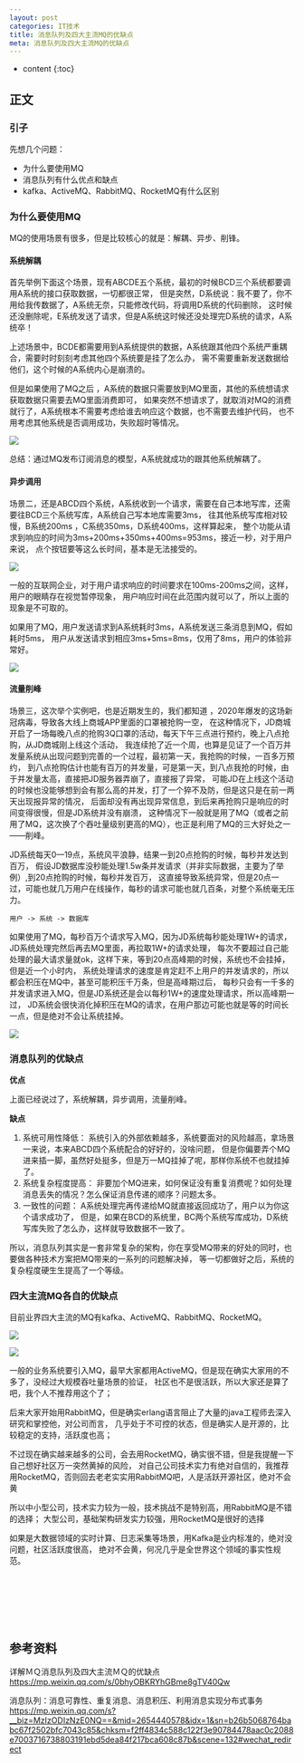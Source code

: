 ```yaml
---
layout: post
categories: IT技术
title: 消息队列及四大主流MQ的优缺点
meta: 消息队列及四大主流MQ的优缺点
---
```

* content
{:toc}
  
## 正文

### 引子

先想几个问题：
* 为什么要使用MQ
* 消息队列有什么优点和缺点
* kafka、ActiveMQ、RabbitMQ、RocketMQ有什么区别

### 为什么要使用MQ

MQ的使用场景有很多，但是比较核心的就是：解耦、异步、削锋。

#### 系统解耦

首先举例下面这个场景，现有ABCDE五个系统，最初的时候BCD三个系统都要调用A系统的接口获取数据，一切都很正常，
但是突然，D系统说：我不要了，你不用给我传数据了，A系统无奈，只能修改代码，将调用D系统的代码删除，
这时候还没删除呢，E系统发送了请求，但是A系统这时候还没处理完D系统的请求，A系统卒！

上述场景中，BCDE都需要用到A系统提供的数据，A系统跟其他四个系统严重耦合，需要时时刻刻考虑其他四个系统要是挂了怎么办，
需不需要重新发送数据给他们，这个时候的A系统内心是崩溃的。

但是如果使用了MQ之后 ，A系统的数据只需要放到MQ里面，其他的系统想请求获取数据只需要去MQ里面消费即可，
如果突然不想请求了，就取消对MQ的消费就行了，A系统根本不需要考虑给谁去响应这个数据，也不需要去维护代码，
也不用考虑其他系统是否调用成功，失败超时等情况。

![]({{site.baseurl}}/images/20210802/20210802124440.png)

总结：通过MQ发布订阅消息的模型，A系统就成功的跟其他系统解耦了。

#### 异步调用

场景二，还是ABCD四个系统，A系统收到一个请求，需要在自己本地写库，还需要往BCD三个系统写库，A系统自己写本地库需要3ms，
往其他系统写库相对较慢，B系统200ms ，C系统350ms，D系统400ms，这样算起来，
整个功能从请求到响应的时间为3ms+200ms+350ms+400ms=953ms，接近一秒，对于用户来说，
点个按钮要等这么长时间，基本是无法接受的。

![]({{site.baseurl}}/images/20210802/20210802124144.png)

一般的互联网企业，对于用户请求响应的时间要求在100ms-200ms之间，这样，用户的眼睛存在视觉暂停现象，
用户响应时间在此范围内就可以了，所以上面的现象是不可取的。

如果用了MQ，用户发送请求到A系统耗时3ms，A系统发送三条消息到MQ，假如耗时5ms，
用户从发送请求到相应3ms+5ms=8ms，仅用了8ms，用户的体验非常好。

![]({{site.baseurl}}/images/20210802/20210802124240.png)

#### 流量削峰

场景三，这次举个实例吧，也是近期发生的，我们都知道 ，2020年爆发的这场新冠病毒，导致各大线上商城APP里面的口罩被抢购一空，
在这种情况下，JD商城开启了一场每晚八点的抢购3Q口罩的活动，每天下午三点进行预约，晚上八点抢购，从JD商城刚上线这个活动，
我连续抢了近一个周，也算是见证了一个百万并发量系统从出现问题到完善的一个过程，最初第一天，我抢购的时候，一百多万预约，
到八点抢购估计也能有百万的并发量，可是第一天，到八点我抢的时候，由于并发量太高，直接把JD服务器弄崩了，直接报了异常，
可能JD在上线这个活动的时候也没能够想到会有那么高的并发，打了一个猝不及防，但是这只是在前一两天出现报异常的情况，
后面却没有再出现异常信息，到后来再抢购只是响应的时间变得很慢，但是JD系统并没有崩溃，
这种情况下一般就是用了MQ（或者之前用了MQ，这次换了个吞吐量级别更高的MQ），也正是利用了MQ的三大好处之一——削峰。

JD系统每天0—19点，系统风平浪静，结果一到20点抢购的时候，每秒并发达到百万，
假设JD数据库没秒能处理1.5w条并发请求（并非实际数据，主要为了举例）,到20点抢购的时候，每秒并发百万，
这直接导致系统异常，但是20点一过，可能也就几万用户在线操作，每秒的请求可能也就几百条，对整个系统毫无压力。

`用户 -> 系统 -> 数据库`

如果使用了MQ，每秒百万个请求写入MQ，因为JD系统每秒能处理1W+的请求，JD系统处理完然后再去MQ里面，再拉取1W+的请求处理，
每次不要超过自己能处理的最大请求量就ok，这样下来，等到20点高峰期的时候，系统也不会挂掉，但是近一个小时内，
系统处理请求的速度是肯定赶不上用户的并发请求的，所以都会积压在MQ中，甚至可能积压千万条，但是高峰期过后，
每秒只会有一千多的并发请求进入MQ，但是JD系统还是会以每秒1W+的速度处理请求，所以高峰期一过，
JD系统会很快消化掉积压在MQ的请求，在用户那边可能也就是等的时间长一点，但是绝对不会让系统挂掉。

![]({{site.baseurl}}/images/20210802/20210802124926.png)

### 消息队列的优缺点

**优点**

上面已经说过了，系统解耦，异步调用，流量削峰。

**缺点**

1. 系统可用性降低： 系统引入的外部依赖越多，系统要面对的风险越高，拿场景一来说，本来ABCD四个系统配合的好好的，没啥问题，
   但是你偏要弄个MQ进来插一脚，虽然好处挺多，但是万一MQ挂掉了呢，那样你系统不也就挂掉了。
2. 系统复杂程度提高： 非要加个MQ进来，如何保证没有重复消费呢？如何处理消息丢失的情况？怎么保证消息传递的顺序？问题太多。
3. 一致性的问题： A系统处理完再传递给MQ就直接返回成功了，用户以为你这个请求成功了，
   但是，如果在BCD的系统里，BC两个系统写库成功，D系统写库失败了怎么办，这样就导致数据不一致了。

所以，消息队列其实是一套非常复杂的架构，你在享受MQ带来的好处的同时，也要做各种技术方案把MQ带来的一系列的问题解决掉，
等一切都做好之后，系统的复杂程度硬生生提高了一个等级。

### 四大主流MQ各自的优缺点

目前业界四大主流的MQ有kafka、ActiveMQ、RabbitMQ、RocketMQ。

![]({{site.baseurl}}/images/20210802/20210802125645.png)

![]({{site.baseurl}}/images/20210802/20210802125725.png)

一般的业务系统要引入MQ，最早大家都用ActiveMQ，但是现在确实大家用的不多了，没经过大规模吞吐量场景的验证，
社区也不是很活跃，所以大家还是算了吧，我个人不推荐用这个了；

后来大家开始用RabbitMQ，但是确实erlang语言阻止了大量的java工程师去深入研究和掌控他，对公司而言，
几乎处于不可控的状态，但是确实人是开源的，比较稳定的支持，活跃度也高；

不过现在确实越来越多的公司，会去用RocketMQ，确实很不错，但是我提醒一下自己想好社区万一突然黄掉的风险，
对自己公司技术实力有绝对自信的，我推荐用RocketMQ，否则回去老老实实用RabbitMQ吧，人是活跃开源社区，绝对不会黄

所以中小型公司，技术实力较为一般，技术挑战不是特别高，用RabbitMQ是不错的选择；
大型公司，基础架构研发实力较强，用RocketMQ是很好的选择

如果是大数据领域的实时计算、日志采集等场景，用Kafka是业内标准的，绝对没问题，社区活跃度很高，
绝对不会黄，何况几乎是全世界这个领域的事实性规范。


<br/><br/><br/><br/><br/>
## 参考资料

详解ＭＱ消息队列及四大主流ＭＱ的优缺点 <https://mp.weixin.qq.com/s/0bhyOBKRYhGBme8gTV40Qw>

消息队列：消息可靠性、重复消息、消息积压、利用消息实现分布式事务 <https://mp.weixin.qq.com/s?__biz=MzIzODIzNzE0NQ==&mid=2654440578&idx=1&sn=b26b5068764babc67f2502bfc7043c85&chksm=f2ff4834c588c122f3e90784478aac0c2088e7003716738803191ebd5dea84f217bca608c87b&scene=132#wechat_redirect>
